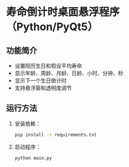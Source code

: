 # 寿命倒计时桌面悬浮程序（Python/PyQt5）

## 功能简介
- 设置阳历生日和假设平均寿命
- 显示年龄、周龄、月龄、日龄、小时、分钟、秒
- 显示下一个生日倒计时
- 支持悬浮窗和透明度调节

## 运行方法
1. 安装依赖：
   ```bash
   pip install -r requirements.txt
   ```
2. 启动程序：
   ```bash
   python main.py
   ``` 